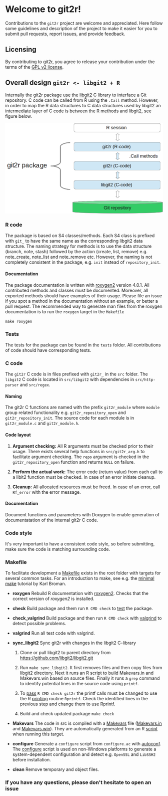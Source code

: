 # Welcome to git2r!

Contributions to the `git2r` project are welcome and appreciated. Here follow some guidelines and description of the project to make it easier for you to submit pull requests, report issues, and provide feedback.

## Licensing

By contributing to git2r, you agree to release your contribution under the terms of the [GPL v2 license](LICENSE).

## Overall design `git2r <- libgit2 + R`

Internally the git2r package use the [libgit2](https://libgit2.github.com/) C library to interface a Git repository. C code can be called from R using the `.Call` method. However, in order to map the R data structures to C data structures used by libgit2 an intermediate layer of C code is between the R methods and libgit2, see figure below.

![Overall design](figure/git2r-design.png)

### R code

The package is based on S4 classes/methods. Each S4 class is prefixed with `git_` to have the same name as the corresponding libgit2 data structure. The naming strategy for methods is to use the data structure (branch, note, stash) followed by the action (create, list, remove) e.g. note_create, note_list and note_remove etc. However, the naming is not completely consistent in the package, e.g. `init` instead of `repository_init`.


#### Documentation

The package documentation is written with [roxygen2](http://cran.r-project.org/web/packages/roxygen2/index.html) version 4.0.1.  All contributed methods and classes must be documented. Moreover, all exported methods should have examples of their usage. Please file an issue if you spot a method in the documentation without an example, or better a pull request. The recommended way to generate man files from the roxygen documentation is to run the `roxygen` target in the `Makefile`

```
make roxygen
```

### Tests

The tests for the package can be found in the `tests` folder. All contributions of code should have corresponding tests.

### C code

The `git2r` C code is in files prefixed with `git2r_` in the `src` folder. The `libgit2` C code is located in `src/libgit2` with dependencies in `src/http-parser` and `src/regex`.

#### Naming

The git2r C functions are named with the prefix `git2r_module` where `module` group related functionality e.g. `git2r_repository_open` and `git2r_repository_init`. The source code for each module is in `git2r_module.c` and `git2r_module.h`.

#### Code layout

1. **Argument checking:** All R arguments must be checked prior to their usage. There exists several help functions in `src/git2r_arg.h` to facilitate argument checking. The `repo` argument is checked in the `git2r_repository_open` function and returns `NULL` on failure.

2. **Perform the actual work:** The error code (return value) from each call to a libit2 function must be checked. In case of an error initiate cleanup.

3. **Cleanup:** All allocated resources must be freed. In case of an error, call `Rf_error` with the error message.

#### Documentation

Document functions and parameters with Doxygen to enable generation of documentatation of the internal git2r C code.

### Code style

It's very important to have a consistent code style, so before submitting, make sure the code is matching surrounding code.

### Makefile

To facilitate development a [Makefile](Makefile) exists in the root folder with targets for several common tasks. For an introduction to make, see e.g. the [minimal make](http://kbroman.github.io/minimal_make/) tutorial by Karl Broman.

* **roxygen** Rebuild R documentation with [roxygen2](http://cran.r-project.org/web/packages/roxygen2/index.html). Checks that the correct version of *roxygen2* is installed.

* **check** Build package and them run `R CMD check` to [test](http://cran.r-project.org/doc/manuals/r-release/R-exts.html#Checking-packages) the package.

* **check_valgrind** Build package and then run `R CMD check` with [valgrind](http://valgrind.org/) to detect possible problems.

* **valgrind** Run all test code with valgrind.

* **sync_libgit2** Sync git2r with changes in the libgit2 C-library

  1. Clone or pull libgit2 to parent directory from https://github.com/libgit2/libgit2.git

  2. Run `make sync_libgit2`. It first removes files and then copy files from libgit2 directory. Next it runs an R script to build Makevars.in and Makevars.win based on source files. Finally it runs a `grep` command to identify potential lines in the source code using `printf`.

  3. To [pass](http://cran.r-project.org/doc/manuals/r-release/R-exts.html#Writing-portable-packages) `R CMD check git2r` the printf calls must be changed to use the R [printing](http://cran.r-project.org/doc/manuals/r-release/R-exts.html#Printing) routine `Rprintf`. Check the identified lines in the previous step and change them to use Rprintf.

  4. Build and check updated package `make check`

* **Makevars** The code in src is compiled with a [Makevars](http://cran.r-project.org/doc/manuals/r-release/R-exts.html#Using-Makevars) file ([Makevars.in](src/Makevars.in) and [Makevars.win](src/Makevars.win)). They are automatically generated from an R [script](tools/build_Makevars.r) when running this target.

* **configure** Generate a `configure` script from `configure.ac` with [autoconf](https://www.gnu.org/software/autoconf/). The [configure](http://cran.r-project.org/doc/manuals/r-release/R-exts.html#Configure-and-cleanup) script is used on non-Windows platforms to generate a system-dependent configuration and detect e.g. `OpenSSL` and `LibSSH2` before installation.

* **clean** Remove temporary and object files.

### If you have any questions, please don't hesitate to open an issue
